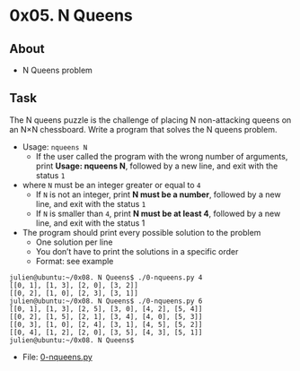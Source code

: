 # 0x05. N Queens

## About
- N Queens problem

## Task
The N queens puzzle is the challenge of placing N non-attacking queens on an N×N chessboard. Write a program that solves the N queens problem.

- Usage: `nqueens N`
    - If the user called the program with the wrong number of arguments, print **Usage: nqueens N**, followed by a new line, and exit with the status `1`
- where `N` must be an integer greater or equal to `4`
    - If `N` is not an integer, print **N must be a number**, followed by a new line, and exit with the status `1`
    - If `N` is smaller than `4`, print **N must be at least 4**, followed by a new line, and exit with the status 1
- The program should print every possible solution to the problem
    - One solution per line
    - You don’t have to print the solutions in a specific order
    - Format: see example
```
julien@ubuntu:~/0x08. N Queens$ ./0-nqueens.py 4
[[0, 1], [1, 3], [2, 0], [3, 2]]
[[0, 2], [1, 0], [2, 3], [3, 1]]
julien@ubuntu:~/0x08. N Queens$ ./0-nqueens.py 6
[[0, 1], [1, 3], [2, 5], [3, 0], [4, 2], [5, 4]]
[[0, 2], [1, 5], [2, 1], [3, 4], [4, 0], [5, 3]]
[[0, 3], [1, 0], [2, 4], [3, 1], [4, 5], [5, 2]]
[[0, 4], [1, 2], [2, 0], [3, 5], [4, 3], [5, 1]]
julien@ubuntu:~/0x08. N Queens$ 
```
- File: [0-nqueens.py](0-nqueens.py)
